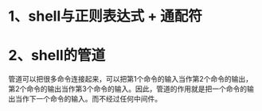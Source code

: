 # 1、shell与正则表达式 + 通配符

# 2、shell的管道

管道可以把很多命令连接起来，可以把第1个命令的输入当作第2个命令的输出，第2个命令的输出当作第3个命令的输入。因此，管道的作用就是把一个命令的输出当作下一个命令的输入。而不经过任何中间件。

